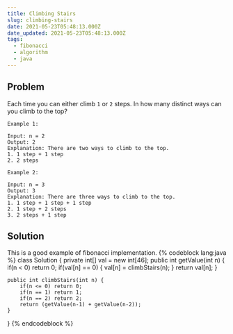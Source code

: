 ```yaml
---
title: Climbing Stairs
slug: climbing-stairs
date: 2021-05-23T05:48:13.000Z
date_updated: 2021-05-23T05:48:13.000Z
tags: 
  - fibonacci
  - algorithm
  - java
---
```

## Problem 
Each time you can either climb `1` or `2` steps. In how many distinct ways can you climb to the top?

    Example 1:
    
    Input: n = 2
    Output: 2
    Explanation: There are two ways to climb to the top.
    1. 1 step + 1 step
    2. 2 steps
    
    Example 2:
    
    Input: n = 3
    Output: 3
    Explanation: There are three ways to climb to the top.
    1. 1 step + 1 step + 1 step
    2. 1 step + 2 steps
    3. 2 steps + 1 step

## Solution

This is a good example of fibonacci implementation.
{% codeblock lang:java %}
class Solution {
    private int[] val = new int[46];
    public int getValue(int n) {
        if(n < 0) return 0;
        if(val[n] == 0) {
            val[n] = climbStairs(n);
        }
        return val[n];
    }
    
    public int climbStairs(int n) {
        if(n <= 0) return 0;
        if(n == 1) return 1;
        if(n == 2) return 2;
        return (getValue(n-1) + getValue(n-2));
    }
}
{% endcodeblock %}

